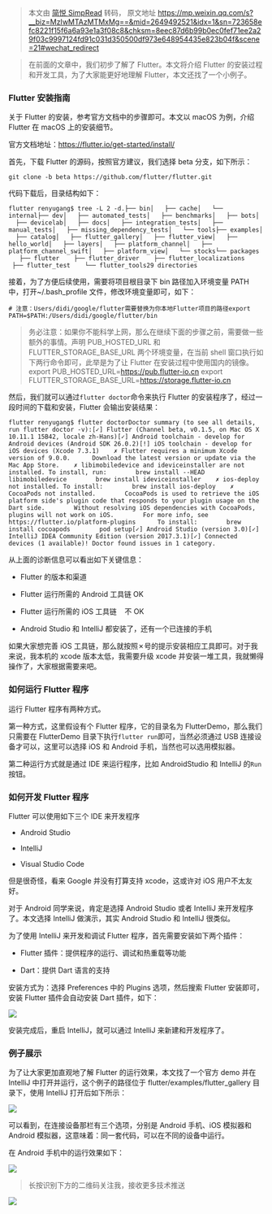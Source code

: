 > 本文由 [简悦 SimpRead](http://ksria.com/simpread/) 转码， 原文地址 https://mp.weixin.qq.com/s?__biz=MzIwMTAzMTMxMg==&mid=2649492521&idx=1&sn=723658efc8221f15f6a6a93e1a3f08c8&chksm=8eec87d6b99b0ec0fef71ee2a29f03c9997124fd91c031d350500df973e648954435e823b04f&scene=21#wechat_redirect

> 在前面的文章中，我们初步了解了 Flutter。本文将介绍 Flutter 的安装过程和开发工具，为了大家能更好地理解 Flutter，本文还找了一个小例子。

### Flutter 安装指南

关于 Flutter 的安装，参考官方文档中的步骤即可。本文以 macOS 为例，介绍 Flutter 在 macOS 上的安装细节。

官方文档地址：https://flutter.io/get-started/install/

首先，下载 Flutter 的源码，按照官方建议，我们选择 beta 分支，如下所示：

```
git clone -b beta https://github.com/flutter/flutter.git
```

代码下载后，目录结构如下：

```
flutter renyugang$ tree -L 2 -d.├── bin│   ├── cache│   └── internal├── dev│   ├── automated_tests│   ├── benchmarks│   ├── bots│   ├── devicelab│   ├── docs│   ├── integration_tests│   ├── manual_tests│   ├── missing_dependency_tests│   └── tools├── examples│   ├── catalog│   ├── flutter_gallery│   ├── flutter_view│   ├── hello_world│   ├── layers│   ├── platform_channel│   ├── platform_channel_swift│   ├── platform_view│   └── stocks└── packages    ├── flutter    ├── flutter_driver    ├── flutter_localizations    ├── flutter_test    └── flutter_tools29 directories
```

接着，为了方便后续使用，需要将项目根目录下 bin 路径加入环境变量 PATH 中，打开~/.bash_profile 文件，修改环境变量即可，如下：

```
# 注意：Users/didi/google/flutter需要替换为你本地Flutter项目的路径export PATH=$PATH:/Users/didi/google/flutter/bin
```

> 务必注意：如果你不能科学上网，那么在继续下面的步骤之前，需要做一些额外的事情。声明 PUB_HOSTED_URL 和 FLUTTER_STORAGE_BASE_URL 两个环境变量，在当前 shell 窗口执行如下两行命令即可，此举是为了让 Flutter 在安装过程中使用国内的镜像。
> export PUB_HOSTED_URL=https://pub.flutter-io.cn
> export FLUTTER_STORAGE_BASE_URL=https://storage.flutter-io.cn

然后，我们就可以通过`flutter doctor`命令来执行 Flutter 的安装程序了，经过一段时间的下载和安装，Flutter 会输出安装结果：

```
flutter renyugang$ flutter doctorDoctor summary (to see all details, run flutter doctor -v):[✓] Flutter (Channel beta, v0.1.5, on Mac OS X 10.11.1 15B42, locale zh-Hans)[✓] Android toolchain - develop for Android devices (Android SDK 26.0.2)[!] iOS toolchain - develop for iOS devices (Xcode 7.3.1)    ✗ Flutter requires a minimum Xcode version of 9.0.0.      Download the latest version or update via the Mac App Store.    ✗ libimobiledevice and ideviceinstaller are not installed. To install, run:        brew install --HEAD libimobiledevice        brew install ideviceinstaller    ✗ ios-deploy not installed. To install:        brew install ios-deploy    ✗ CocoaPods not installed.        CocoaPods is used to retrieve the iOS platform side's plugin code that responds to your plugin usage on the Dart side.        Without resolving iOS dependencies with CocoaPods, plugins will not work on iOS.        For more info, see https://flutter.io/platform-plugins      To install:        brew install cocoapods        pod setup[✓] Android Studio (version 3.0)[✓] IntelliJ IDEA Community Edition (version 2017.3.1)[✓] Connected devices (1 available)! Doctor found issues in 1 category.
```

从上面的诊断信息可以看出如下关键信息：

*   Flutter 的版本和渠道

*   Flutter 运行所需的 Android 工具链 OK

*   Flutter 运行所需的 iOS 工具链    不 OK

*   Android Studio 和 IntelliJ 都安装了，还有一个已连接的手机

如果大家想完善 iOS 工具链，那么就按照✗号的提示安装相应工具即可。对于我来说，我本机的 xcode 版本太低，我需要升级 xcode 并安装一堆工具，我就懒得操作了，大家根据需要来吧。

### 如何运行 Flutter 程序

运行 Flutter 程序有两种方式。

第一种方式，这里假设有个 Flutter 程序，它的目录名为 FlutterDemo，那么我们只需要在 FlutterDemo 目录下执行`flutter run`即可，当然必须通过 USB 连接设备才可以，这里可以选择 iOS 和 Android 手机，当然也可以选用模拟器。

第二种运行方式就是通过 IDE 来运行程序，比如 AndroidStudio 和 IntelliJ 的`Run`按钮。

### 如何开发 Flutter 程序

Flutter 可以使用如下三个 IDE 来开发程序

*   Android Studio

*   IntelliJ

*   Visual Studio Code

但是很奇怪，看来 Google 并没有打算支持 xcode，这或许对 iOS 用户不太友好。

对于 Android 同学来说，肯定是选择 Android Studio 或者 IntelliJ 来开发程序了。本文选择 IntelliJ 做演示，其实 Android Studio 和 IntelliJ 很类似。

为了使用 IntelliJ 来开发和调试 Flutter 程序，首先需要安装如下两个插件：

*   Flutter 插件：提供程序的运行、调试和热重载等功能

*   Dart：提供 Dart 语言的支持

安装方式为：选择 Preferences 中的 Plugins 选项，然后搜索 Flutter 安装即可，安装 Flutter 插件会自动安装 Dart 插件，如下：

![](https://mmbiz.qpic.cn/mmbiz_png/zKFJDM5V3WwrGxkBoXFhzGCfyLgEDAb1YeVqu5SGickjicLDe4PicWZnNGM6dXrWzJ3McfD8PWLXfzicbJGUFBrSkg/640?wx_fmt=png)

安装完成后，重启 IntelliJ，就可以通过 IntelliJ 来新建和开发程序了。

### 例子展示

为了让大家更加直观地了解 Flutter 的运行效果，本文找了一个官方 demo 并在 IntelliJ 中打开并运行，这个例子的路径位于 flutter/examples/flutter_gallery 目录下，使用 IntelliJ 打开后如下所示：

![](https://mmbiz.qpic.cn/mmbiz_png/zKFJDM5V3WwrGxkBoXFhzGCfyLgEDAb1ib9Z9vNUXKD6fnRtxKV4dRF0FMwxL5Ae3gdzbticKypVHOiaWPTYZCibFQ/640?wx_fmt=png)

可以看到，在连接设备那栏有三个选项，分别是 Android 手机、iOS 模拟器和 Android 模拟器，这意味着：同一套代码，可以在不同的设备中运行。

在 Android 手机中的运行效果如下：

![](https://mmbiz.qpic.cn/mmbiz_gif/zKFJDM5V3WwrGxkBoXFhzGCfyLgEDAb19fiarUguIZDIAux1RTF2TfHaTr5Qh4Ta3ptonD0NUOYmakMYs1CFmNQ/640?wx_fmt=gif)

> 长按识别下方的二维码关注我，接收更多技术推送

![](https://mmbiz.qpic.cn/mmbiz_jpg/zKFJDM5V3WzzNpnqOGq3mMO64mFVSicAIkzUSiam08j6DetjnjeujRjEAZRe7PqmPGqow3GWxSk4gas6r7BA4k6A/640?wx_fmt=jpeg)